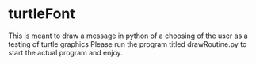# turtleFont
This is meant to draw a message in python of a choosing of the user as a testing of turtle graphics
Please run the program titled drawRoutine.py to start the actual program and enjoy.
